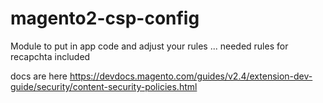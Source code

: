 # magento2-csp-config
Module to put in app code and adjust your rules ... needed rules for recapchta included

docs are here https://devdocs.magento.com/guides/v2.4/extension-dev-guide/security/content-security-policies.html
